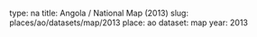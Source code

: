 type: na
title: Angola / National Map (2013)
slug: places/ao/datasets/map/2013
place: ao
dataset: map
year: 2013
